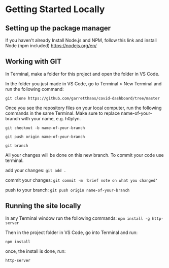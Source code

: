 # Getting Started Locally

## Setting up the package manager
If you haven't already Install Node.js and NPM, follow this link and install Node (npm included)
https://nodejs.org/en/

## Working with GIT
In Terminal, make a folder for this project and open the folder in VS Code.

In the folder you just made in VS Code, go to Terminal > New Terminal and run the following command:

`git clone https://github.com/garretthaas/covid-dashboard/tree/master`

Once you see the repository files on your local computer, run the following commands in the same Terminal. Make sure to replace name-of-your-branch with your name, e.g. h0plyn.

`git checkout -b name-of-your-branch`

`git push origin name-of-your-branch`

`git branch`

All your changes will be done on this new branch. To commit your code use terminal.

add your changes: `git add .`

commit your changes: `git commit -m 'brief note on what you changed'`

push to your branch: `git push origin name-of-your-branch`

## Running the site locally

In any Terminal window run the following commands:
`npm install -g http-server`

Then in the project folder in VS Code, go into Terminal and run:

`npm install` 

once, the install is done, run:

`http-server`
